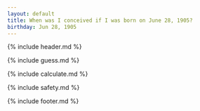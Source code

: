 ```yaml
---
layout: default
title: When was I conceived if I was born on June 28, 1905?
birthday: Jun 28, 1905
---
```


{% include header.md %}

{% include guess.md %}

{% include calculate.md %}

{% include safety.md %}

{% include footer.md %}



